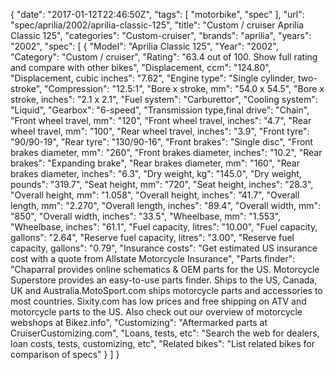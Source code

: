 {
    "date": "2017-01-12T22:46:50Z",
    "tags": [
        "motorbike",
        "spec"
    ],
    "url": "spec\/aprilia\/2002\/aprilia-classic-125",
    "title": "Custom \/ cruiser Aprilia Classic 125",
    "categories": "Custom-cruiser",
    "brands": "aprilia",
    "years": "2002",
    "spec": [
        {
            "Model": "Aprilia Classic 125",
            "Year": "2002",
            "Category": "Custom \/ cruiser",
            "Rating": "63.4 out of 100. Show full rating and compare with other bikes",
            "Displacement, ccm": "124.80",
            "Displacement, cubic inches": "7.62",
            "Engine type": "Single cylinder, two-stroke",
            "Compression": "12.5:1",
            "Bore x stroke, mm": "54.0 x 54.5",
            "Bore x stroke, inches": "2.1 x 2.1",
            "Fuel system": "Carburettor",
            "Cooling system": "Liquid",
            "Gearbox": "6-speed",
            "Transmission type,final drive": "Chain",
            "Front wheel travel, mm": "120",
            "Front wheel travel, inches": "4.7",
            "Rear wheel travel, mm": "100",
            "Rear wheel travel, inches": "3.9",
            "Front tyre": "90\/90-19",
            "Rear tyre": "130\/90-16",
            "Front brakes": "Single disc",
            "Front brakes diameter, mm": "260",
            "Front brakes diameter, inches": "10.2",
            "Rear brakes": "Expanding brake",
            "Rear brakes diameter, mm": "160",
            "Rear brakes diameter, inches": "6.3",
            "Dry weight, kg": "145.0",
            "Dry weight, pounds": "319.7",
            "Seat height, mm": "720",
            "Seat height, inches": "28.3",
            "Overall height, mm": "1.058",
            "Overall height, inches": "41.7",
            "Overall length, mm": "2.270",
            "Overall length, inches": "89.4",
            "Overall width, mm": "850",
            "Overall width, inches": "33.5",
            "Wheelbase, mm": "1.553",
            "Wheelbase, inches": "61.1",
            "Fuel capacity, litres": "10.00",
            "Fuel capacity, gallons": "2.64",
            "Reserve fuel capacity, litres": "3.00",
            "Reserve fuel capacity, gallons": "0.79",
            "Insurance costs": "Get estimated US insurance cost with a quote from Allstate Motorcycle Insurance",
            "Parts finder": "Chaparral provides online schematics & OEM parts for the US.   Motorcycle Superstore provides an easy-to-use parts finder. Ships to the US, Canada, UK and Australia.MotoSport.com ships motorcycle parts and accessories to most countries.    Sixity.com has low prices and free shipping on ATV and motorcycle parts to the US. Also check out our overview of motorcycle webshops at Bikez.info",
            "Customizing": "Aftermarked parts at CruiserCustomizing.com",
            "Loans, tests, etc": "Search the web for dealers, loan costs, tests, customizing, etc",
            "Related bikes": "List related bikes for comparison of specs"
        }
    ]
}
